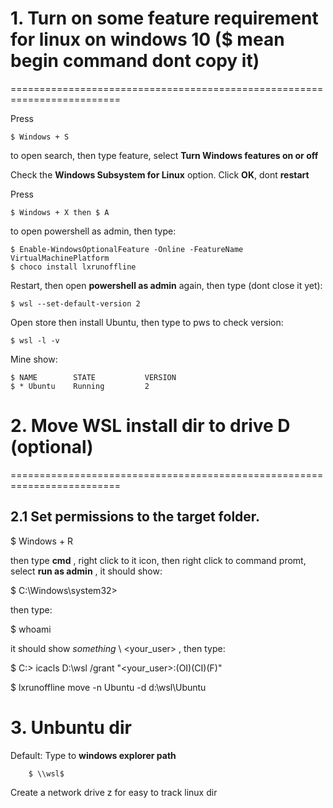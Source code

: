 # 1. Turn on some feature requirement for linux on windows 10 ($ mean begin command dont copy it)
=========================================================================

  Press
  
    $ Windows + S
    
  to open search, then type feature, select **Turn Windows features on or off**

  Check the **Windows Subsystem for Linux** option. Click **OK**, dont **restart**
  
  Press
  
    $ Windows + X then $ A
    
  to open powershell as admin, then type:
  
    $ Enable-WindowsOptionalFeature -Online -FeatureName VirtualMachinePlatform
    $ choco install lxrunoffline
    
  Restart, then open **powershell as admin** again, then type (dont close it yet):
  
    $ wsl --set-default-version 2
   
  Open store then install Ubuntu, then type to pws  to check version:
    
    $ wsl -l -v 
    
   Mine show:
   
    $ NAME        STATE           VERSION
    $ * Ubuntu    Running         2

# 2. Move WSL install dir to drive D (optional)
=========================================================================

2.1 Set permissions to the target folder.
----------------------------------------


  $ Windows + R 
  
  
  then type **cmd** , right click  to it icon,
  then right click to command promt, select **run as admin** , it should show:
  
  
  $ C:\Windows\system32>
  
  then type:
  
  $ whoami

  it should show *something* \ <your_user> , then type:

  $ C:\> icacls D:\wsl /grant "<your_user>:(OI)(CI)(F)"
  
  $ lxrunoffline move -n Ubuntu -d d:\wsl\Ubuntu
  
  # 3. Unbuntu dir
  
  Default: Type to **windows explorer path**
  
        $ \\wsl$
        
  Create a network drive z for easy to track linux dir
